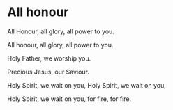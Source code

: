 # All honour

All Honour, all glory, all power to you.

All honour, all glory, all power to you.

Holy Father, we worship you. 

Precious Jesus, our Saviour. 

Holy Spirit, we wait on you, Holy Spirit, we wait on you, 

Holy Spirit, we wait on you, for fire, for fire.
